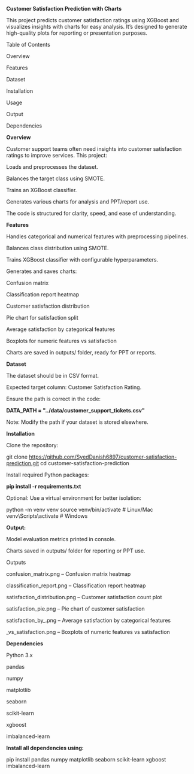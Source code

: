 **Customer Satisfaction Prediction with Charts**

This project predicts customer satisfaction ratings using XGBoost and visualizes insights with charts for easy analysis. It’s designed to generate high-quality plots for reporting or presentation purposes.

Table of Contents

Overview

Features

Dataset

Installation

Usage

Output

Dependencies

**Overview**

Customer support teams often need insights into customer satisfaction ratings to improve services. This project:

Loads and preprocesses the dataset.

Balances the target class using SMOTE.

Trains an XGBoost classifier.

Generates various charts for analysis and PPT/report use.

The code is structured for clarity, speed, and ease of understanding.

**Features**

Handles categorical and numerical features with preprocessing pipelines.

Balances class distribution using SMOTE.

Trains XGBoost classifier with configurable hyperparameters.

Generates and saves charts:

Confusion matrix

Classification report heatmap

Customer satisfaction distribution

Pie chart for satisfaction split

Average satisfaction by categorical features

Boxplots for numeric features vs satisfaction

Charts are saved in outputs/ folder, ready for PPT or reports.

**Dataset**

The dataset should be in CSV format.

Expected target column: Customer Satisfaction Rating.

Ensure the path is correct in the code:

**DATA_PATH = "../data/customer_support_tickets.csv"**


Note: Modify the path if your dataset is stored elsewhere.

**Installation**

Clone the repository:

git clone https://github.com/SyedDanish6897/customer-satisfaction-prediction.git
cd customer-satisfaction-prediction


Install required Python packages:

**pip install -r requirements.txt**


Optional: Use a virtual environment for better isolation:

python -m venv venv
source venv/bin/activate  # Linux/Mac
venv\Scripts\activate     # Windows


**Output:**

Model evaluation metrics printed in console.

Charts saved in outputs/ folder for reporting or PPT use.

Outputs

confusion_matrix.png – Confusion matrix heatmap

classification_report.png – Classification report heatmap

satisfaction_distribution.png – Customer satisfaction count plot

satisfaction_pie.png – Pie chart of customer satisfaction

satisfaction_by_<feature>.png – Average satisfaction by categorical features

<feature>_vs_satisfaction.png – Boxplots of numeric features vs satisfaction


**Dependencies**

Python 3.x

pandas

numpy

matplotlib

seaborn

scikit-learn

xgboost

imbalanced-learn

**Install all dependencies using:**

pip install pandas numpy matplotlib seaborn scikit-learn xgboost imbalanced-learn
